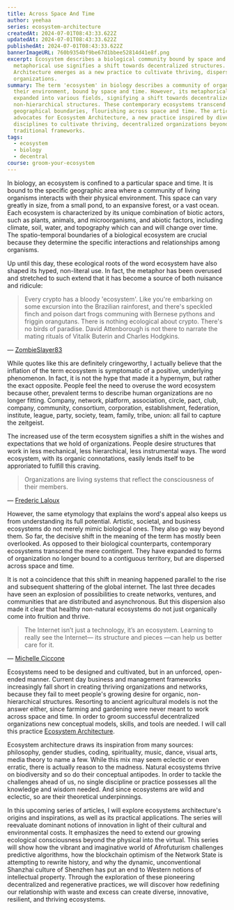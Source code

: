 ```yaml
---
title: Across Space And Time
author: yeehaa
series: ecosystem-architecture
createdAt: 2024-07-01T08:43:33.622Z
updatedAt: 2024-07-01T08:43:33.622Z
publishedAt: 2024-07-01T08:43:33.622Z
bannerImageURL: 760b9354bf9be67d1bbee52814d41e8f.png
excerpt: Ecosystem describes a biological community bound by space and time. Its
  metaphorical use signifies a shift towards decentralized structures. Ecosystem
  Architecture emerges as a new practice to cultivate thriving, dispersed
  organizations.
summary: The term 'ecosystem' in biology describes a community of organisms and
  their environment, bound by space and time. However, its metaphorical use has
  expanded into various fields, signifying a shift towards decentralized,
  non-hierarchical structures. These contemporary ecosystems transcend
  geographical boundaries, flourishing across space and time. The article
  advocates for Ecosystem Architecture, a new practice inspired by diverse
  disciplines to cultivate thriving, decentralized organizations beyond
  traditional frameworks.
tags:
  - ecosystem
  - biology
  - decentral
course: groom-your-ecosystem
---
```

In biology, an ecosystem is confined to a particular space and time. It is bound to the specific geographic area where a community of living organisms interacts with their physical environment. This space can vary greatly in size, from a small pond, to an expansive forest, or a vast ocean. Each ecosystem is characterized by its unique combination of biotic actors, such as plants, animals, and microorganisms, and abiotic factors, including climate, soil, water, and topography which can and will change over time. The spatio-temporal boundaries of a biological ecosystem are crucial because they determine the specific interactions and relationships among organisms.

Up until this day, these ecological roots of the word ecosystem have also shaped its hyped, non-literal use. In fact, the metaphor has been overused and stretched to such extend that it has become a source of both nuisance and ridicule:

> Every crypto has a bloody 'ecosystem'. Like you're embarking on some excursion into the Brazilian rainforest, and there's speckled finch and poison dart frogs communing with Bernese pythons and friggin orangutans. There is nothing ecological about crypto. There's no birds of paradise. David Attenborough is not there to narrate the mating rituals of Vitalik Buterin and Charles Hodgkins. 

— [ZombieSlayer83](https://www.reddit.com/r/CryptoCurrency/comments/pmng04/ecosystem_is_the_most_cringe_word_in_all_of_crypto/)

While quotes like this are definitely cringeworthy, I actually believe that the inflation of the term ecosystem is symptomatic of a positive, underlying phenomenon. In fact, it is not the hype that made it a hypernym, but rather the exact opposite. People feel the need to overuse the word ecosystem because other, prevalent terms to describe human organizations are no longer fitting. Company, network, platform, association, circle, pact, club, company, community, consortium, corporation, establishment, federation, institute, league, party, society, team, family, tribe, union: all fail to capture the zeitgeist.

The increased use of the term ecosystem signifies a shift in the wishes and expectations that we hold of organizations. People desire structures that work in less mechanical, less hierarchical, less instrumental ways. The word ecosystem, with its organic connotations, easily lends itself to be approriated to fulfill this craving.

> Organizations are living systems that reflect the consciousness of their members.

— [Frederic Laloux](https://www.reinventingorganizations.com/)

However, the same etymology that explains the word's appeal also keeps us from understanding its full potential. Artistic, societal, and business ecosystems do not merely mimic biological ones. They also go way beyond them. So far, the decisive shift in the meaning of the term has mostly been overlooked. As opposed to their biological counterparts, contemporary ecosystems transcend the mere contingent. They have expanded to forms of organization no longer bound to a contiguous territory, but are dispersed across space and time.

It is not a coincidence that this shift in meaning happened parallel to the rise and subsequent shattering of the global internet. The last three decades have seen an explosion of possibilities to create networks, ventures, and communities that are distributed and asynchronous. But this dispersion also made it clear that healthy non-natural ecosystems do not just organically come into fruition and thrive. 

> The Internet isn’t just a technology, it’s an ecosystem. Learning to really see the Internet— its structure and pieces —can help us better care for it.

— [Michelle Ciccone](https://commonplace.knowledgefutures.org/pub/4ie859tv/release/2)

Ecosystems need to be designed and cultivated, but in an unforced, open-ended manner. Current day business and management frameworks increasingly fall short in creating thriving organizations and networks, because they fail to meet people's growing desire for organic, non-hierarchical structures. Resorting to ancient agricultural models is not the answer either, since farming and gardening were never meant to work across space and time. In order to groom successful decentralized organizations new conceptual models, skills, and tools are needed. I will call this practice [Ecosystem Architecture](/series/ecosystem-architecture).

Ecosystem architecture draws its inspiration from many sources: philosophy, gender studies, coding, spirituality, music, dance, visual arts, media theory to name a few. While this mix may seem eclectic or even erratic, there is actually reason to the madness. Natural ecosystems thrive on biodiversity and so do their conceptual antipodes. In order to tackle the challenges ahead of us, no single discipline or practice possesses all the knowledge and wisdom needed. And since ecosystems are wild and eclectic, so are their theoretical underpinnings. 

In this upcoming series of articles, I will explore ecosystems architecture's origins and inspirations, as well as its practical applications. The series will reevaluate dominant notions of innovation in light of their cultural and environmental costs. It emphasizes the need to extend our growing ecological consciousness beyond the physical into the virtual. This series will show how the vibrant and imaginative world of Afrofuturism challenges predictive algorithms, how the blockchain optimism of the Network State is attempting to rewrite history, and why the dynamic, unconventional Shanzhai culture of Shenzhen has put an end to Western notions of intellectual property. Through the exploration of these pioneering decentralized and regenerative practices, we will discover how redefining our relationship with waste and excess can create diverse, innovative, resilient, and thriving ecosystems.


